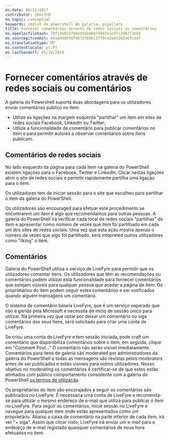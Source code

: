 ```yaml
---
ms.date: 06/12/2017
contributor: JKeithB
ms.topic: conceptual
keywords: cmdlet do powershell do galeria, psgallery
title: Fornecer comentários através de redes sociais ou comentários
ms.openlocfilehash: 79f1450337b9ed5bb0687494fe1ed7c2d87f1bb5
ms.sourcegitcommit: e9ad4d85fd7eb72fb5bc37f6ca3ae1282ae3c6d7
ms.translationtype: MT
ms.contentlocale: pt-PT
ms.lasthandoff: 05/10/2018
---
```

# <a name="providing-feedback-via-social-media-or-comments"></a>Fornecer comentários através de redes sociais ou comentários

A galeria do Powershell suporta duas abordagens para os utilizadores enviar comentários público no item:

- Utilize as ligações na margem esquerda "partilhar" um item em sites de redes sociais Facebook, LinkedIn ou Twitter;
- Utilize a funcionalidade de comentário para publicar comentários no item e para permitir autores a observar comentários sobre itens publicam.

## <a name="social-media-feedback"></a>Comentários de redes sociais

No lado esquerdo da página para cada item na galeria do PowerShell existem ligações para o Facebook, Twitter e LinkedIn.
Clicar nestas ligações abrir o site de redes sociais e permitir rapidamente partilha uma ligação para o item.

Os utilizadores tem de iniciar sessão para o site que escolheu para partilhar o item da galeria do PowerShell.

Os utilizadores são encouraged para efetuar este procedimento se encontrarem um item é algo que recomendamos para outras pessoas.
A galeria do PowerShell irá verificar cada local de redes sociais "partilhas" do item e apresentar como número de vezes que item foi partilhado em cada um dos sites de redes sociais.
Uma vez que esta ação mostra apenas o número de vezes que algo foi partilhado, será intepreted outros utilizadores como "liking" o item.


## <a name="comments"></a>Comentários

Galeria do PowerShell utiliza o serviço de LiveFyre para permitir que os utilizadores comentar itens.
Os utilizadores que têm as recomendações ou comentários podem utilizar esta funcionalidade para fornecer comentários que estejam visíveis para qualquer pessoa que aceder a página de item.
Os proprietários do item podem seguir estes comentários e ser notificados quando alguém mensagens um comentário.

O sistema de comentário baseia LiveFyre, que é um serviço separado que não é gerido pela Microsoft e necessita de início de sessão único para utilizar.
Na primeira vez que optar por deixar um comentário ou siga comentários dos seus itens, será solicitado para criar uma conta de LiveFyre.

Se criou uma conta de LiveFyre e tem sessão iniciada, pode craft um comentário que disponibiliza comentários sobre o item, em seguida, clique em "Comment Post..." O comentário não serão visível imediatamente.
Comentários para itens de galeria são moderated por administradores da galeria do PowerShell e todas as mensagens são revistas pelos moderators antes de ser publicados e estão visíveis para outros utilizadores.
Nosso objetivo no moderating os comentários é certificar-se de que estes estão alinhados com público comportamento consistente com a galeria do PowerShell [os termos de utilização](https://www.powershellgallery.com/policies/Terms).

Os proprietários do item são encorajados a seguir os comentários são publicados no LiveFyre.
É necessária uma conta de LiveFyre e recomenda-se para utilizar o mesmo endereço de e-mail que utiliza para publicar o item no LiveFyre.
Para seguir os comentários, inicie sessão no LiveFyre e navegue para qualquer item onde estão apresentados como um proprietário.
Abaixo a caixa de comentário na parte inferior de cada item, irá ver "+ siga".
Assim que clicar nisto, LiveFyre irá enviar um e-mail para o endereço de e-mail registado quaisquer comentários de nova hora efetuados no item.